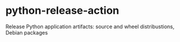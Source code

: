 # python-release-action
Release Python application artifacts: source and wheel distribustions, Debian packages
